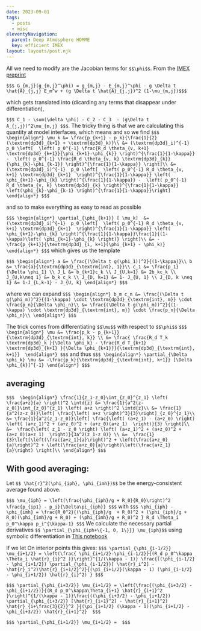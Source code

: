 ```yaml
---
date: 2023-09-01
tags:
  - posts
  - misc
eleventyNavigation:
  parent: Deep Atmosphere HOMME
  key: efficient IMEX
layout: layouts/post.njk
---
```


All we need to modify are the Jacobian terms for `$$\phi$$`. 
From the [IMEX preprint](https://arxiv.org/pdf/1906.07219.pdf)

`$$$ G_{m,j}(g_{m,j}^\phi) = g_{m,j} - E_{m,j}^\phi - g \Delta t \hat{A}_{j,j} E_m^w + (g \Delta t \hat{A}_{j,j})^2 (1-\mu_{m,j})$$$`

which gets translated into (dicarding any terms that disappear under differentiation),

`$$$ C_1 - \sum(\delta \phi) - C_2 - C_3  - (g\Delta t A_{j,j})^2\mu_{m,j} $$$`.
The tricky thing is that we are calculating this quantity at model interfaces, which means
and so we find
`$$$
\begin{align*}
  \mu_k &= \frac{p_{k+1} - p_k}{\frac{1}{2}(\textrm{dp3d}_{k+1} + \textrm{dp3d}_k)}\\
  &= (\textrm{dp3d}_i)^{-1}  p_0 \left[ 
  \left( p_0^{-1} \frac{R_d \theta_{v, k+1} \textrm{dp3d}_{k+1}}{\phi_{k+1}-\phi_{k}} \right)^{\frac{1}{1-\kappa}} - 
 \left( p_0^{-1} \frac{R_d \theta_{v, k} \textrm{dp3d}_{k}}{\phi_{k}-\phi_{k-1}} \right)^{\frac{1}{1-\kappa}} \right]\\
 &= (\textrm{dp3d}_i)^{-1}  p_0 \left[ 
  \left( p_0^{-1} R_d \theta_{v, k+1} \textrm{dp3d}_{k+1}  \right)^{\frac{1}{1-\kappa}} \left( \phi_{k+1}-\phi_{k} \right)^{\frac{1}{1-\kappa}} - 
 \left( p_0^{-1} R_d \theta_{v, k} \textrm{dp3d}_{k} \right)^{\frac{1}{1-\kappa}}  \left(\phi_{k}-\phi_{k-1} \right)^{\frac{1}{1-\kappa}}\right]
\end{align*}
$$$`

and so to make everything as easy to read as possible

`$$$
\begin{align*}
  \partial_{\phi_{k+1}} [ \mu_k]  &= (\textrm{dp3d}_i)^{-1}  p_0 \left[ 
  \left( p_0^{-1} R_d \theta_{v, k+1} \textrm{dp3d}_{k+1}  \right)^{\frac{1}{1-\kappa}} \left( \phi_{k+1}-\phi_{k} \right)^{\frac{1}{1-\kappa}}\frac{1}{(1-\kappa)\left( \phi_{k+1}-\phi_{k} \right)} \right]\\
  &= -\frac{p_{k+1}}{\textrm{dp3d}_{i, k+1}(\phi_{k+1} - \phi_k)}
\end{align*}
$$$`
which gives us the template 


`$$$
\begin{align*}
  a &= \frac{(\Delta t g(\phi_1))^2}{(1-\kappa)}\\
  b &= \frac{a}{\textrm{dp3d}_{\textrm{int}, 1}}\\
  c_1 &= \frac{p_1}{\Delta \phi_1} \\
  J_L &= b_{k+1}c_k \\
  J_{U,k=1} &= 2b_kc_k \\
  J_{U,k\neq 1} &= b_k c_k \\
  J_{D, k=1} &= 1- J_{U, 1} \\
  J_{D, k \neq 1} &= 1-J_{L,k-1} - J_{U, k}
\end{align*}
$$$`

where we can expand
`$$$
\begin{align*}
  b_m c_n &= \frac{(\Delta t g(\phi_m))^2}{(1-\kappa) \cdot \textrm{dp3d}_{\textrm{int}, m}} \cdot \frac{p_n}{\Delta \phi_n}\\
  &= \frac{(\Delta t g(\phi_m))^2}{(1-\kappa) \cdot \textrm{dp3d}_{\textrm{int}, m}} \cdot \frac{p_n}{\Delta \phi_n}\\
\end{align*}
$$$`


The trick comes from differentiating `$$\mu$$` with respect to `$$\phi$$`
`$$$
\begin{align*}
  \mu &= \frac{p_k - p_{k+1}}{\textrm{dp3d}_{\textrm{int}, k}} \\
      &= \frac{ \frac{R_d T_k \textrm{dp3d}_k }{\Delta \phi_k} - \frac{R_d T_{k+1} \textrm{dp3d}_{k+1} }{\Delta \phi_{k+1}}}{\textrm{dp3d}_{\textrm{int}, k+1}} 
\end{align*}
$$$`
and thus
`$$$
\begin{align*}
 \partial_{\Delta \phi_k} \mu &= -\frac{p_k}{\textrm{dp3d}_{\textrm{int}, k+1}} [\Delta \phi_{k}]^{-1}
\end{align*}
$$$`


## averaging
`$$$ 
\begin{align*}
  \frac{1}{z_1-z_0}\int_{z_0}^{z_1} \left( \frac{a+z}{a} \right)^2 \intd{z} &= \frac{1}{a^2(z-z_0)}\int_{z_0}^{z_1} \left( a+z \right)^2 \intd{z}\\
  &= \frac{1}{a^2(z-z_0)}\left[ \frac{\left( a+z \right)^3}{3}\right]_{z_0}^{z_1}\\
  &= \frac{1}{a^2(z_1-z_0)}\left[ \frac{\left( (a+z_1) - (a+z_0) \right) \left( (a+z_1)^2 + (a+z_0)^2 + (a+z_0)(a+z_1)  \right)}{3} \right]\\
  &=  \frac{\left( z_1 - z_0 \right) \left( (a+z_1)^2 + (a+z_0)^2 + (a+z_0)(a+z_1)  \right)}{3a^2(z_1-z_0)} \\
  &=  \frac{1}{3}\left[\left(\frac{a+z_1}{a}\right)^2 + \left(\frac{a+z_0}{a}\right)^2 + \left(\frac{a+z_0}{a}\right)\left(\frac{a+z_1}{a}\right) \right]\\
\end{align*}
$$$`


## With good averaging:
Let `$$ \hat{r}^2(\phi_{iph}, \phi_{imh})$$` be the energy-consistent average found above.

`$$$
\mu_{iph} = \left(\frac{\phi_{iph}/g + R_0}{R_0}\right)^2  \frac{p_{ip1} - p_i}{\Delta\pi_{iph}}
$$$`
with 
`$$$
  \phi_{iph} - \phi_{imh} = \frac{R_0^2}{(\phi_{iph}/g  + R_0)^2 + (\phi_{iph}/g + R_0)(\phi_{imh}/g + R_0) + (\phi_{imh}/g + R_0)^2 } R_d \Theta_i p_0^\kappa p_i^{\kappa-1}
$$$`
We calculate the necessary partial derivatives `$$ \partial_{\phi_{iph+\{-1, 0, 1\}}} \mu_{iph}$$` using symbolic differentiation
in [This notebook](https://colab.research.google.com/drive/1wfTwWYAt4iyODP3m5nTeWUkjBtNCGBT1?usp=sharing)

If we let 
On interior points this gives:
`$$$
   \partial_{\phi_{i-1/2}} \mu_{i+1/2} = \left(\frac{ \phi_{i+1/2}-\phi_{i-1/2}}{(R_d p_0^\kappa \Theta_i \hat{r}_{i}^2 )}\right)^{1/(\kappa - 1)} \frac{((\phi_{i-1/2} - \phi_{i+1/2}) \partial_{\phi_{i-1/2}}[ \hat{r}_i^2] - \hat{r}_i^2)\hat{r}_{i+1/2}^2}{(\pi_{i+1/2}(\kappa - 1) (\phi_{i-1/2} - \phi_{i+1/2}) \hat{r}_{i}^2) }
$$$`

`$$$
   \partial_{\phi_{i+3/2}} \mu_{i+1/2} = \left(\frac{(\phi_{i+3/2} -\phi_{i+1/2})}{(R_d p_0^\kappa\Theta_{i+1} \hat{r}_{i+1}^2 }\right)^{1/(\kappa - 1)}\frac{((\phi_{i+3/2} - \phi_{i+1/2}) \partial_{\phi_{i+3/2}} [\hat{r}_{i+1}^2] - \hat{r}_{i+1}^2) \hat{r}_{i+\frac{3}{2}}^2 }{(\pi_{i+1/2} (\kappa - 1)(\phi_{i+1/2} - \phi_{i+3/2}) \hat{r}_{i+1}^2} 
$$$`

`$$$
   \partial_{\phi_{i+1/2}} \mu_{i+1/2} = 
$$$`